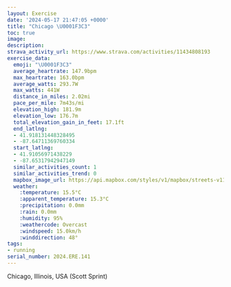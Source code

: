```yaml
---
layout: Exercise
date: '2024-05-17 21:47:05 +0000'
title: "Chicago \U0001F3C3"
toc: true
image:
description:
strava_activity_url: https://www.strava.com/activities/11434808193
exercise_data:
  emoji: "\U0001F3C3"
  average_heartrate: 147.9bpm
  max_heartrate: 163.0bpm
  average_watts: 293.7W
  max_watts: 441W
  distance_in_miles: 2.02mi
  pace_per_mile: 7m43s/mi
  elevation_high: 181.9m
  elevation_low: 176.7m
  total_elevation_gain_in_feet: 17.1ft
  end_latlng:
  - 41.918131448328495
  - -87.64711369760334
  start_latlng:
  - 41.91056971438229
  - -87.65317942947149
  similar_activities_count: 1
  similar_activities_trend: 0
  mapbox_image_url: https://api.mapbox.com/styles/v1/mapbox/streets-v11/static/path-5+787af2-1.0(ujx~Fnz~uOXO~A%7BAjAaA%60%40Y%5Eg%40NOtBsAtAgAv%40Sg%40x%40u%40h%40_%40%60%40GBEAAGJOZO~%40o%40Z%5BHO_%40VE%3FBGx%40%7B%40%60BqABICKe%40y%40IUCc%40DOhDgCV%5BJSDa%40GcB%3FqABg%40EkA%40gDGaEBs%40Ei%40%40eAA_GAg%40EQIAiJHaCJoA%3F%7DCBgJPk%40AQ%3FMFQBy%40GqG%3FyYXuEHQDGNBfG),pin-s-s+e5b22e(-87.65368,41.90907),pin-s-f+89ae00(-87.64518999999997,41.918160000000015)/auto/800x800?access_token=pk.eyJ1Ijoiam9zaGJlY2ttYW4iLCJhIjoiY205eWR2aDd1MWZ6djJrbXc4a3M0bWZleiJ9.XiG9OWkNcZk2QzjJbxLB4A
  weather:
    :temperature: 15.5°C
    :apparent_temperature: 15.3°C
    :precipitation: 0.0mm
    :rain: 0.0mm
    :humidity: 95%
    :weathercode: Overcast
    :windspeed: 15.0km/h
    :winddirection: 48°
tags:
- running
serial_number: 2024.ERE.141
---
```

Chicago, Illinois, USA (Scott Sprint)
